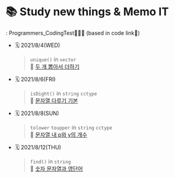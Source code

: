 <H1>📚 Study new things & Memo IT</H1>
: Programmers_CodingTest👩🏻‍💻 (based in code link🔗)

* 🗓 2021/8/4(WED)   
  > `unique()` in `vector`   
  > 🔗 [두 개 뽑아서 더하기](https://github.com/szun8/Programmers/commit/c46c703f260c13f6746a437fa984fcd553fbff67#r54506994)
  
* 🗓 2021/8/6(FRI)
  > `isDight()` in `string` `cctype`   
  > 🔗 [문자열 다루기 기본](https://github.com/szun8/Programmers/commit/f7b73a25ff39ea350d27dd39cd8c280933b692f7#r54506830)

* 🗓 2021/8/8(SUN)
  > `tolower` `toupper` in `string` `cctype`   
  > 🔗 [문자열 내 p와 y의 개수](https://github.com/szun8/Programmers/commit/8a2393bcd208b28bcb27df6bc43bfe7af1465deb#r54579595)

* 🗓 2021/8/12(THU)
  > `find()` in `string`  
  > 🔗 [숫자 문자열과 영단어](https://github.com/szun8/Programmers/commit/dabb4ae965eddbc8fc2376ba5f6f40d53b342d78#r54775165)

